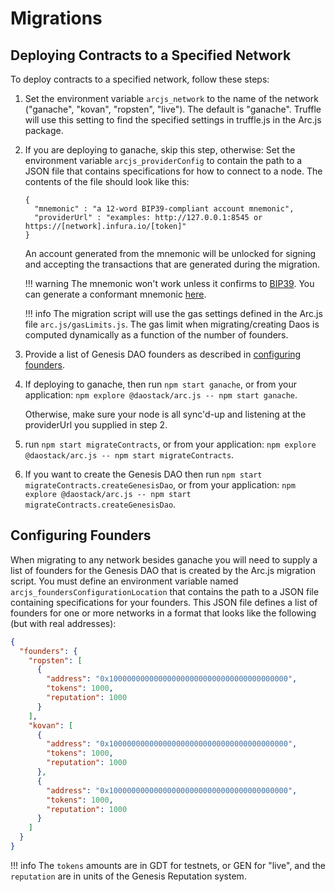 # Migrations

## Deploying Contracts to a Specified Network

To deploy contracts to a specified network, follow these steps:

1. Set the environment variable `arcjs_network` to the name of the network ("ganache", "kovan", "ropsten", "live"). The default is "ganache".  Truffle will use this setting to find the specified settings in truffle.js in the Arc.js package.

2. If you are deploying to ganache, skip this step, otherwise:  Set the environment variable `arcjs_providerConfig` to contain the path to a JSON file that contains specifications for how to connect to a node. The contents of the file should look like this:


    ```
    {
      "mnemonic" : "a 12-word BIP39-compliant account mnemonic",
      "providerUrl" : "examples: http://127.0.0.1:8545 or https://[network].infura.io/[token]"
    }
    ```

    An account generated from the mnemonic will be unlocked for signing and accepting the transactions that are generated during the migration.

    !!! warning
        The mnemonic won't work unless it confirms to [BIP39](https://github.com/bitcoin/bips/blob/master/bip-0039.mediawiki).  You can generate a conformant mnemonic [here](https://iancoleman.io/bip39/).

    !!! info
        The migration script will use the gas settings defined in the Arc.js file `arc.js/gasLimits.js`.  The gas limit when migrating/creating Daos is computed dynamically as a function of the number of founders.

3. Provide a list of Genesis DAO founders as described in [configuring founders](#configuring-founders).

4. If deploying to ganache, then run `npm start ganache`, or from your application: `npm explore @daostack/arc.js -- npm start ganache`.

    Otherwise, make sure your node is all sync'd-up and listening at the providerUrl you supplied in step 2.

5. run `npm start migrateContracts`, or from your application: `npm explore @daostack/arc.js -- npm start migrateContracts`.

6. If you want to create the Genesis DAO then run `npm start migrateContracts.createGenesisDao`, or from your application: `npm explore @daostack/arc.js -- npm start migrateContracts.createGenesisDao`.


## Configuring Founders

When migrating to any network besides ganache you will need to supply a list of founders for the Genesis DAO that is created by the Arc.js migration script.  You must define an environment variable named `arcjs_foundersConfigurationLocation` that contains the path to a JSON file containing specifications for your founders. This JSON file defines a list of founders for one or more networks in a format that looks like the following (but with real addresses):

```json
{
  "founders": {
    "ropsten": [
      {
        "address": "0x1000000000000000000000000000000000000000",
        "tokens": 1000,
        "reputation": 1000
      }
    ],
    "kovan": [
      {
        "address": "0x1000000000000000000000000000000000000000",
        "tokens": 1000,
        "reputation": 1000
      },
      {
        "address": "0x1000000000000000000000000000000000000000",
        "tokens": 1000,
        "reputation": 1000
      }
    ]
  }
}
```

!!! info
    The `tokens` amounts are in GDT for testnets, or GEN for "live", and the `reputation` are in units of the Genesis Reputation system.
